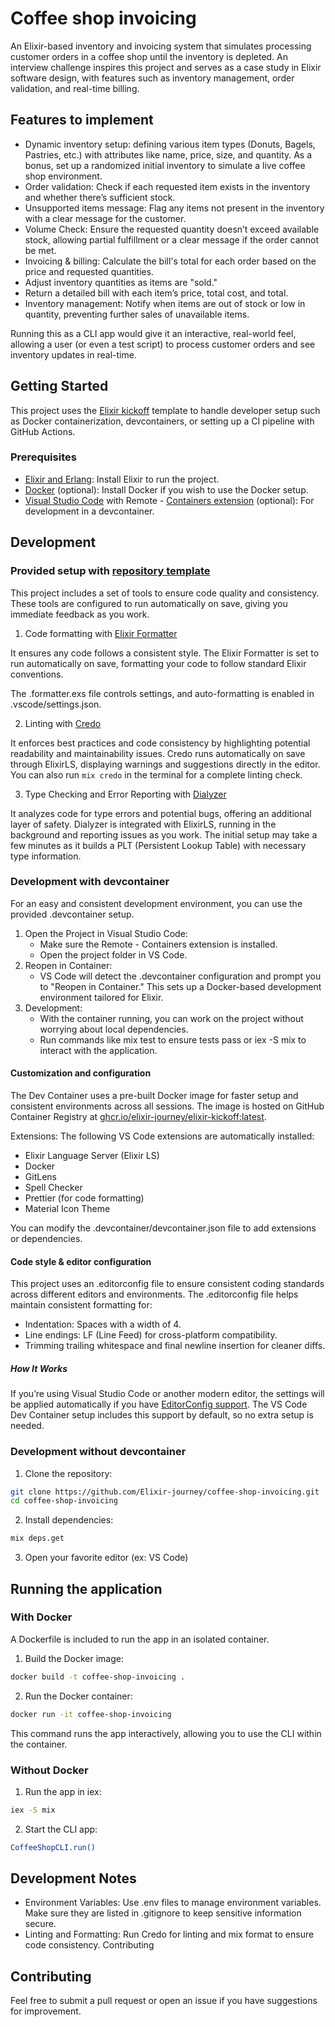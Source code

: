 # Coffee shop invoicing

An Elixir-based inventory and invoicing system that simulates processing customer orders in a coffee shop until the inventory is depleted. An interview challenge inspires this project and serves as a case study in Elixir software design, with features such as inventory management, order validation, and real-time billing.

## Features to implement

- Dynamic inventory setup: defining various item types (Donuts, Bagels, Pastries, etc.) with attributes like name, price, size, and quantity. As a bonus, set up a randomized initial inventory to simulate a live coffee shop environment.
- Order validation: Check if each requested item exists in the inventory and whether there’s sufficient stock.
- Unsupported items message: Flag any items not present in the inventory with a clear message for the customer.
- Volume Check: Ensure the requested quantity doesn’t exceed available stock, allowing partial fulfillment or a clear message if the order cannot be met.
- Invoicing & billing: Calculate the bill's total for each order based on the price and requested quantities.
- Adjust inventory quantities as items are "sold."
- Return a detailed bill with each item’s price, total cost, and total.
- Inventory management: Notify when items are out of stock or low in quantity, preventing further sales of unavailable items.

Running this as a CLI app would give it an interactive, real-world feel, allowing a user (or even a test script) to process customer orders and see inventory updates in real-time.

## Getting Started

This project uses the [Elixir kickoff](https://github.com/Elixir-journey/elixir-kickoff) template to handle developer setup such as Docker containerization, devcontainers, or setting up a CI pipeline with GitHub Actions.

### Prerequisites
- [Elixir and Erlang](https://elixir-lang.org/install.html): Install Elixir to run the project.
- [Docker](https://docs.docker.com/engine/install/) (optional): Install Docker if you wish to use the Docker setup.
- [Visual Studio Code](https://code.visualstudio.com/download) with Remote - [Containers extension](https://marketplace.visualstudio.com/items?itemName=ms-vscode-remote.remote-containers) (optional): For development in a devcontainer.

## Development

### Provided setup with [repository template](https://github.com/Elixir-journey/elixir-kickoff)

This project includes a set of tools to ensure code quality and consistency. These tools are configured to run automatically on save, giving you immediate feedback as you work.

1. Code formatting with [Elixir Formatter](https://hexdocs.pm/mix/main/Mix.Tasks.Format.html)

It ensures any code follows a consistent style. The Elixir Formatter is set to run automatically on save, formatting your code to follow standard Elixir conventions.

The .formatter.exs file controls settings, and auto-formatting is enabled in .vscode/settings.json.

2. Linting with [Credo](https://hexdocs.pm/credo/overview.html)

It enforces best practices and code consistency by highlighting potential readability and maintainability issues. Credo runs automatically on save through ElixirLS, displaying warnings and suggestions directly in the editor. You can also run ```mix credo``` in the terminal for a complete linting check.

3. Type Checking and Error Reporting with [Dialyzer](https://www.erlang.org/doc/apps/dialyzer/dialyzer_chapter.html)

It analyzes code for type errors and potential bugs, offering an additional layer of safety. Dialyzer is integrated with ElixirLS, running in the background and reporting issues as you work.
The initial setup may take a few minutes as it builds a PLT (Persistent Lookup Table) with necessary type information.

### Development with devcontainer

For an easy and consistent development environment, you can use the provided .devcontainer setup.

1. Open the Project in Visual Studio Code:
    - Make sure the Remote - Containers extension is installed.
    - Open the project folder in VS Code.
2. Reopen in Container:
    - VS Code will detect the .devcontainer configuration and prompt you to "Reopen in Container." This sets up a Docker-based development environment tailored for Elixir.
3. Development:
    - With the container running, you can work on the project without worrying about local dependencies.
    - Run commands like mix test to ensure tests pass or iex -S mix to interact with the application.

#### Customization and configuration

The Dev Container uses a pre-built Docker image for faster setup and consistent environments across all sessions. The image is hosted on GitHub Container Registry at [ghcr.io/elixir-journey/elixir-kickoff:latest](https://github.com/orgs/Elixir-journey/packages/container/package/elixir-kickoff).

Extensions: The following VS Code extensions are automatically installed:
- Elixir Language Server (Elixir LS)
- Docker
- GitLens
- Spell Checker
- Prettier (for code formatting)
- Material Icon Theme

You can modify the .devcontainer/devcontainer.json file to add extensions or dependencies.

#### Code style & editor configuration
This project uses an .editorconfig file to ensure consistent coding standards across different editors and environments. The .editorconfig file helps maintain consistent formatting for:

- Indentation: Spaces with a width of 4.
- Line endings: LF (Line Feed) for cross-platform compatibility.
- Trimming trailing whitespace and final newline insertion for cleaner diffs.

##### How It Works

If you’re using Visual Studio Code or another modern editor, the settings will be applied automatically if you have [EditorConfig support](https://editorconfig.org). The VS Code Dev Container setup includes this support by default, so no extra setup is needed.

### Development without devcontainer

1. Clone the repository:

```bash
git clone https://github.com/Elixir-journey/coffee-shop-invoicing.git
cd coffee-shop-invoicing
```

2. Install dependencies:

```bash
mix deps.get
```

3. Open your favorite editor (ex: VS Code)

## Running the application

### With Docker

A Dockerfile is included to run the app in an isolated container.

1. Build the Docker image:
```bash
docker build -t coffee-shop-invoicing .
```

2. Run the Docker container:

```bash
docker run -it coffee-shop-invoicing
```

This command runs the app interactively, allowing you to use the CLI within the container.

### Without Docker

1. Run the app in iex:
```bash
iex -S mix
```

2. Start the CLI app:

```bash
CoffeeShopCLI.run()
```

## Development Notes

- Environment Variables: Use .env files to manage environment variables. Make sure they are listed in .gitignore to keep sensitive information secure.
- Linting and Formatting: Run Credo for linting and mix format to ensure code consistency.
Contributing

## Contributing
Feel free to submit a pull request or open an issue if you have suggestions for improvement.
